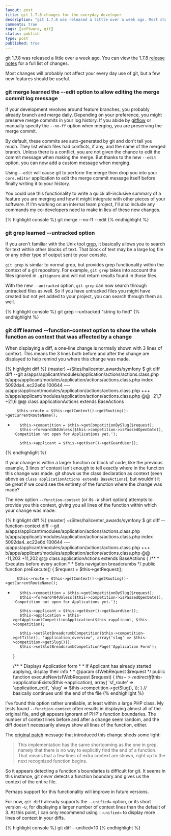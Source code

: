 ```yaml
---
layout: post
title: git 1.7.8 changes for the everyday developer
description: "git 1.7.8 was released a little over a week ago. Most changes will probably not affect your every day use of git, but a few new features should be useful."
comments: true
tags: [software, git]
status: publish
type: post
published: true
---
```

git 1.7.8 was released a little over a week ago. You can view the 1.7.8 [release notes](https://raw.github.com/gitster/git/master/Documentation/RelNotes/1.7.8.txt) for a full list of changes.

Most changes will probably not affect your every day use of git, but a few new features should be useful.

### git merge learned the --edit option to allow editing the merge commit log message

If your development revolves around feature branches, you probably already branch and merge daily. Depending on your preference, you might preserve merge commits in your log history. If you abide by [gitflow](http://nvie.com/posts/a-successful-git-branching-model/) or manually specify the `--no-ff` option when merging, you are preserving the merge commit.

By default, these commits are auto-generated by git and don't tell you much. They list which files had conflicts, if any, and the name of the merged branch. Unless there is a conflict, you are not given the chance to edit the commit message when making the merge. But thanks to the new `--edit` option, you can now add a custom message when merging.

Using `--edit` will cause git to perform the merge then drop you into your `core.editor` application to edit the merge commit message itself before finally writing it to your history.

You could use this functionality to write a quick all-inclusive summary of a feature you are merging and how it might integrate with other pieces of your software. If I'm working on an internal team project, I'll also include any commands my co-developers need to make in lieu of these new changes.

{% highlight console %}
git merge --no-ff --edit
{% endhighlight %}

### git grep learned --untracked option

If you aren't familiar with the Unix tool [grep](http://en.wikipedia.org/wiki/Grep), it basically allows you to search for text within other blocks of text. That block of text may be a large log file or any other type of output sent to your console.

`git grep` is similar to normal grep, but provides grep functionality within the context of a git repository. For example, `git grep` takes into account the files ignored in `.gitignore` and will not return results found in those files.

With the new `--untracked` option, `git grep` can now search through untracked files as well. So if you have untracked files you might have created but not yet added to your project, you can search through them as well.

{% highlight console %}
git grep --untracked "string to find"
{% endhighlight %}

### git diff learned --function-context option to show the whole function as context that was affected by a change

When displaying a diff, a one-line change is normally shown with 3 lines of context. This means the 3 lines both before and after the change are displayed to help remind you where this change was made.

{% highlight diff %}
 (master) ~/Sites/hallcenter_awards/symfony $ git diff
diff --git a/apps/applicant/modules/application/actions/actions.class.php b/apps/applicant/modules/application/actions/actions.class.php
index 5092da4..ec22e6d 100644
--- a/apps/applicant/modules/application/actions/actions.class.php
+++ b/apps/applicant/modules/application/actions/actions.class.php
@@ -21,7 +21,6 @@ class applicationActions extends BaseActions
 
         $this->route = $this->getContext()->getRouting()->getCurrentRouteName();
 
-        $this->competition = $this->getCompetitionBySlug($request);
         $this->forward404Unless($this->competition->isPassedOpenDate(), 'Competition not open for Applications yet.');
 
         $this->applicant = $this->getUser()->getGuardUser();
{% endhighlight %}

If your change is within a larger function or block of code, like the previous example, 3 lines of context isn't enough to tell exactly where in the function this change was made. git shows us the class declaration as context (seen above as `class applicationActions extends BaseActions`), but wouldn't it be great if we could see the entirety of the function where the change was made?

The new option `--function-context` (or its `-W` short option) attempts to provide you this context, giving you all lines of the function within which your change was made:

{% highlight diff %}
 (master) ~/Sites/hallcenter_awards/symfony $ git diff --function-context
diff --git a/apps/applicant/modules/application/actions/actions.class.php b/apps/applicant/modules/application/actions/actions.class.php
index 5092da4..ec22e6d 100644
--- a/apps/applicant/modules/application/actions/actions.class.php
+++ b/apps/applicant/modules/application/actions/actions.class.php
@@ -11,203 +11,202 @@
 class applicationActions extends BaseActions
 {
     /**
      * Executes before every action
      *
      * Sets navigation breadcrumbs
      */
     public function preExecute()
     {
         $request = $this->getRequest();

         $this->route = $this->getContext()->getRouting()->getCurrentRouteName();

-        $this->competition = $this->getCompetitionBySlug($request);
         $this->forward404Unless($this->competition->isPassedOpenDate(), 'Competition not open for Applications yet.');
 
         $this->applicant = $this->getUser()->getGuardUser();
         $this->application = $this->getApplicantCompetitionApplication($this->applicant, $this->competition);

         $this->setSlotBreadcrumbCompetition($this->competition->getTitle(), 'application_overview', array('slug' => $this->competition->getSlug()));
         $this->setSlotBreadcrumbCompetitionPage('Application Form');
     }
 
     /**
      * Displays Application form
      *
      * If Applicant has already started applying, display their info
      *
      * @param sfWebRequest $request
      */
     public function executeNew(sfWebRequest $request)
     {
         $this->redirectIf($this->applicationExists($this->application), array(
             'sf_route' => 'application_edit',
             'slug' => $this->competition->getSlug(),
         ));
    }
    // basically continues until the end of the file
{% endhighlight %}

I've found this option rather unreliable, at least within a large PHP class. My tests found `--function-context` often results in displaying almost all of the original file, and git appears ignorant of PHP's function boundaries. The number of context lines before and after a change seem random, and the diff doesn't necessarily always show all lines of the function, either.

The [original patch](http://permalink.gmane.org/gmane.comp.version-control.git/183199) message that introduced this change sheds some light:

> This implementation has the same shortcoming as the one in grep, namely that there is no way to explicitly find the end of a function. That means that a few lines of extra context are shown, right up to the next recognized function begins.

So it appears detecting a function's boundaries is difficult for git. It seems in this instance, git *never* detects a function boundary and gives us the context of the entire file.

Perhaps support for this functionality will improve in future versions.

For now, `git diff` already supports the `--unified=` option, or its short version `-U`, for displaying a larger number of context lines than the default of 3. At this point, I can only recommend using `--unified=` to display more lines of context in your diffs.

{% highlight console %}
git diff --unified=10
{% endhighlight %}

